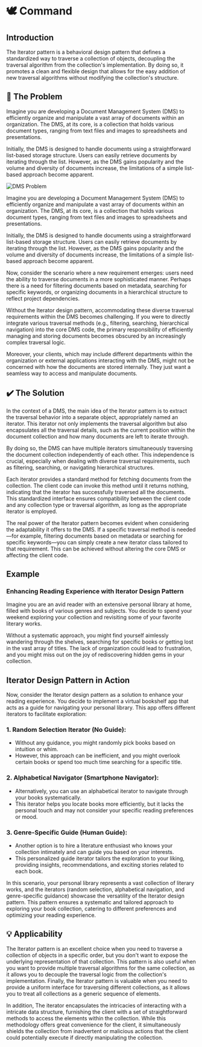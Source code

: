 
# 🕊️ Command
## Introduction
The Iterator pattern is a behavioral design pattern that defines a standardized way to traverse a collection of objects, decoupling the traversal algorithm from the collection's implementation. By doing so, it promotes a clean and flexible design that allows for the easy addition of new traversal algorithms without modifying the collection's structure.
##  🚨 The Problem
Imagine you are developing a Document Management System (DMS) to efficiently organize and manipulate a vast array of documents within an organization. The DMS, at its core, is a collection that holds various document types, ranging from text files and images to spreadsheets and presentations.

Initially, the DMS is designed to handle documents using a straightforward list-based storage structure. Users can easily retrieve documents by iterating through the list. However, as the DMS gains popularity and the volume and diversity of documents increase, the limitations of a simple list-based approach become apparent.

![DMS Problem](../../assets/DMS.png)

Imagine you are developing a Document Management System (DMS) to efficiently organize and manipulate a vast array of documents within an organization. The DMS, at its core, is a collection that holds various document types, ranging from text files and images to spreadsheets and presentations.

Initially, the DMS is designed to handle documents using a straightforward list-based storage structure. Users can easily retrieve documents by iterating through the list. However, as the DMS gains popularity and the volume and diversity of documents increase, the limitations of a simple list-based approach become apparent.

Now, consider the scenario where a new requirement emerges: users need the ability to traverse documents in a more sophisticated manner. Perhaps there is a need for filtering documents based on metadata, searching for specific keywords, or organizing documents in a hierarchical structure to reflect project dependencies.

Without the Iterator design pattern, accommodating these diverse traversal requirements within the DMS becomes challenging. If you were to directly integrate various traversal methods (e.g., filtering, searching, hierarchical navigation) into the core DMS code, the primary responsibility of efficiently managing and storing documents becomes obscured by an increasingly complex traversal logic.

Moreover, your clients, which may include different departments within the organization or external applications interacting with the DMS, might not be concerned with how the documents are stored internally. They just want a seamless way to access and manipulate documents.

## ✔️ The Solution
In the context of a DMS, the main idea of the Iterator pattern is to extract the traversal behavior into a separate object, appropriately named an iterator. This iterator not only implements the traversal algorithm but also encapsulates all the traversal details, such as the current position within the document collection and how many documents are left to iterate through.

By doing so, the DMS can have multiple iterators simultaneously traversing the document collection independently of each other. This independence is crucial, especially when dealing with diverse traversal requirements, such as filtering, searching, or navigating hierarchical structures.

Each iterator provides a standard method for fetching documents from the collection. The client code can invoke this method until it returns nothing, indicating that the iterator has successfully traversed all the documents. This standardized interface ensures compatibility between the client code and any collection type or traversal algorithm, as long as the appropriate iterator is employed.

The real power of the Iterator pattern becomes evident when considering the adaptability it offers to the DMS. If a specific traversal method is needed—for example, filtering documents based on metadata or searching for specific keywords—you can simply create a new iterator class tailored to that requirement. This can be achieved without altering the core DMS or affecting the client code.
## Example
### Enhancing Reading Experience with Iterator Design Pattern

Imagine you are an avid reader with an extensive personal library at home, filled with books of various genres and subjects. You decide to spend your weekend exploring your collection and revisiting some of your favorite literary works.

Without a systematic approach, you might find yourself aimlessly wandering through the shelves, searching for specific books or getting lost in the vast array of titles. The lack of organization could lead to frustration, and you might miss out on the joy of rediscovering hidden gems in your collection.

## Iterator Design Pattern in Action

Now, consider the Iterator design pattern as a solution to enhance your reading experience. You decide to implement a virtual bookshelf app that acts as a guide for navigating your personal library. This app offers different iterators to facilitate exploration:

### 1. Random Selection Iterator (No Guide):
   - Without any guidance, you might randomly pick books based on intuition or whim.
   - However, this approach can be inefficient, and you might overlook certain books or spend too much time searching for a specific title.

### 2. Alphabetical Navigator (Smartphone Navigator):
   - Alternatively, you can use an alphabetical iterator to navigate through your books systematically.
   - This iterator helps you locate books more efficiently, but it lacks the personal touch and may not consider your specific reading preferences or mood.

### 3. Genre-Specific Guide (Human Guide):
   - Another option is to hire a literature enthusiast who knows your collection intimately and can guide you based on your interests.
   - This personalized guide iterator tailors the exploration to your liking, providing insights, recommendations, and exciting stories related to each book.

In this scenario, your personal library represents a vast collection of literary works, and the iterators (random selection, alphabetical navigation, and genre-specific guidance) showcase the versatility of the Iterator design pattern. This pattern ensures a systematic and tailored approach to exploring your book collection, catering to different preferences and optimizing your reading experience.

## 💡 Applicability
The Iterator pattern is an excellent choice when you need to traverse a collection of objects in a specific order, but you don't want to expose the underlying representation of that collection. This pattern is also useful when you want to provide multiple traversal algorithms for the same collection, as it allows you to decouple the traversal logic from the collection's implementation. Finally, the Iterator pattern is valuable when you need to provide a uniform interface for traversing different collections, as it allows you to treat all collections as a generic sequence of elements.

In addition, The iterator encapsulates the intricacies of interacting with a intricate data structure, furnishing the client with a set of straightforward methods to access the elements within the collection. While this methodology offers great convenience for the client, it simultaneously shields the collection from inadvertent or malicious actions that the client could potentially execute if directly manipulating the collection.

